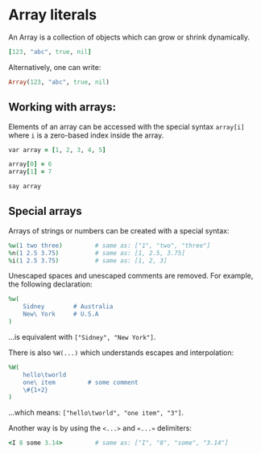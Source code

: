 # Array literals

An Array is a collection of objects which can grow or shrink dynamically.

```ruby
[123, "abc", true, nil]
```

Alternatively, one can write:

```ruby
Array(123, "abc", true, nil)
```

## Working with arrays:

Elements of an array can be accessed with the special syntax `array[i]` where `i` is a zero-based index inside the array.

```ruby
var array = [1, 2, 3, 4, 5]

array[0] = 6
array[1] = 7

say array
```

## Special arrays

Arrays of strings or numbers can be created with a special syntax:

```ruby
%w(1 two three)         # same as: ["1", "two", "three"]
%n(1 2.5 3.75)          # same as: [1, 2.5, 3.75]
%i(1 2.5 3.75)          # same as: [1, 2, 3]
```

Unescaped spaces and unescaped comments are removed. For example, the following declaration:

```ruby
%w(
    Sidney        # Australia
    New\ York     # U.S.A
)
```

...is equivalent with `["Sidney", "New York"]`.


There is also `%W(...)` which understands escapes and interpolation:

```ruby
%W(
    hello\tworld
    one\ item         # some comment
    \#{1+2}
)
```

...which means: `["hello\tworld", "one item", "3"]`.


Another way is by using the `<...>` and `«...»` delimiters:

```ruby
<I 8 some 3.14>         # same as: ["I", "8", "some", "3.14"]
```
